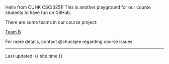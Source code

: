Hello from CUHK CSCI3251! This is another playground for our course students to have fun on GitHub.

There are some teams in our course project:

  [Team B](https://csci3251-2022.github.io/project-team-b/)
  
For more details, contact @chuckjee regarding course issues.

---
Last updated: {{ site.time }}
